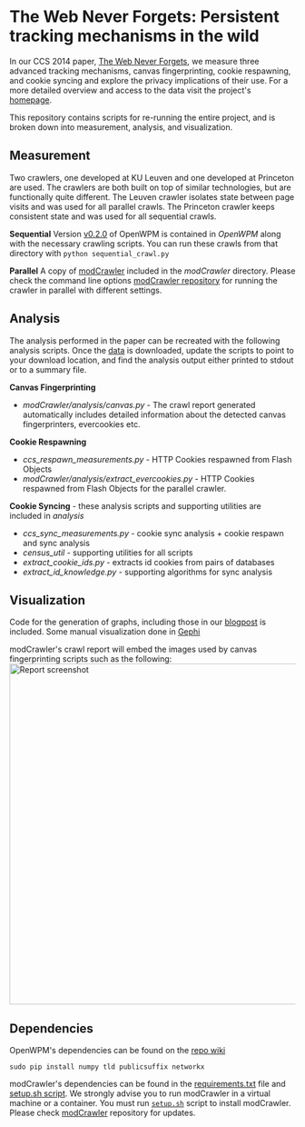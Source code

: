 The Web Never Forgets: Persistent tracking mechanisms in the wild
=================================================================

In our CCS 2014 paper, [The Web Never Forgets](https://securehomes.esat.kuleuven.be/~gacar/persistent/the_web_never_forgets.pdf), we measure three advanced tracking
mechanisms, canvas fingerprinting, cookie respawning, and cookie syncing and
explore the privacy implications of their use. For a more detailed overview and
access to the data visit the project's [homepage](https://securehomes.esat.kuleuven.be/~gacar/persistent/).

This repository contains scripts for re-running the entire project, and is
broken down into measurement, analysis, and visualization.

Measurement
-----------

Two crawlers, one developed at KU Leuven and one developed at Princeton are
used. The crawlers are both built on top of similar technologies, but are functionally
quite different. The Leuven crawler isolates state between page visits and was
used for all parallel crawls. The Princeton crawler keeps consistent state and
was used for all sequential crawls.

**Sequential**  Version [v0.2.0](https://github.com/citp/OpenWPM/releases) of
OpenWPM is contained in *OpenWPM* along with the necessary crawling scripts. 
You can run these crawls from that directory with `python sequential_crawl.py`

**Parallel** A copy of [modCrawler](https://github.com/fpdetective/modCrawler)
included in the *modCrawler* directory. Please check the command line options
[modCrawler repository](https://github.com/fpdetective/modCrawler) for running the 
crawler in parallel with different settings.

Analysis
--------
The analysis performed in the paper can be recreated with the following analysis
scripts. Once the [data](https://securehomes.esat.kuleuven.be/~gacar/persistent/#data) is downloaded, update the scripts to point to your download
location, and find the analysis output either printed to stdout or to a summary file.

**Canvas Fingerprinting** 
- *modCrawler/analysis/canvas.py* - The crawl report generated automatically includes
detailed information about the detected canvas fingerprinters,
evercookies etc.

**Cookie Respawning**
- *ccs_respawn_measurements.py* - HTTP Cookies respawned from Flash Objects
- *modCrawler/analysis/extract_evercookies.py* - HTTP Cookies respawned from
Flash Objects for the parallel crawler.

**Cookie Syncing** - these analysis scripts and supporting utilities are included 
in *analysis*
- *ccs_sync_measurements.py* - cookie sync analysis + cookie respawn and sync analysis
- *census_util* - supporting utilities for all scripts
- *extract_cookie_ids.py* - extracts id cookies from pairs of databases
- *extract_id_knowledge.py* - supporting algorithms for sync analysis



Visualization
-------------

Code for the generation of graphs, including those in our [blogpost](https://freedom-to-tinker.com/blog/englehardt/the-hidden-perils-of-cookie-syncing/)
is included. Some manual visualization done in [Gephi](https://gephi.github.io/)

modCrawler's crawl report will embed the images used by canvas fingerprinting scripts such as the following:
<img src="https://raw.githubusercontent.com/fpdetective/modCrawler/master/etc/report.png" width="600px" alt="Report screenshot" />

Dependencies
------------

OpenWPM's dependencies can be found on the [repo wiki](https://github.com/citp/OpenWPM/wiki/Setting-up-OpenWPM#manual-installation-and-dependencies)

    sudo pip install numpy tld publicsuffix networkx 

modCrawler's dependencies can be found in the [requirements.txt](https://github.com/citp/TheWebNeverForgets/blob/master/modCrawler/etc/requirements.txt) file and [setup.sh script](https://github.com/citp/TheWebNeverForgets/blob/master/modCrawler/setup.sh). We strongly advise you to run modCrawler in a virtual machine or a container. You must run [`setup.sh`](https://github.com/citp/TheWebNeverForgets/blob/master/modCrawler/setup.sh) script to install modCrawler. Please check [modCrawler](https://github.com/fpdetective/modCrawler) repository for updates.
